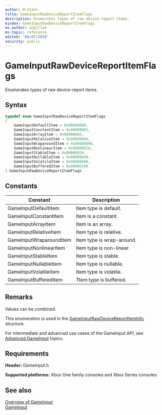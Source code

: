 ```yaml
---
author: M-Stahl
title: GameInputRawDeviceReportItemFlags
description: Enumerates types of raw device-report items.
kindex: GameInputRawDeviceReportItemFlags
ms.author: angillie
ms.topic: reference
edited: '08/07/2020'
security: public
---
```


# GameInputRawDeviceReportItemFlags  

Enumerates types of raw device-report items. 

<a id="syntaxSection"></a>

## Syntax  
  
```cpp
typedef enum GameInputRawDeviceReportItemFlags  
{  
    GameInputDefaultItem = 0x00000000,  
    GameInputConstantItem = 0x00000001,  
    GameInputArrayItem = 0x00000002,  
    GameInputRelativeItem = 0x00000004,  
    GameInputWraparoundItem = 0x00000008,  
    GameInputNonlinearItem = 0x00000010,  
    GameInputStableItem = 0x00000020,  
    GameInputNullableItem = 0x00000040,  
    GameInputVolatileItem = 0x00000080,  
    GameInputBufferedItem = 0x00000100  
} GameInputRawDeviceReportItemFlags  
```  
  
<a id="constantsSection"></a>

## Constants  
  
| Constant | Description |
| --- | --- |
| GameInputDefaultItem | Item type is default. |  
| GameInputConstantItem | Item is a constant. |  
| GameInputArrayItem | Item is an array. |  
| GameInputRelativeItem | Item type is relative. |  
| GameInputWraparoundItem | Item type is wrap-around. |  
| GameInputNonlinearItem | Item type is non-linear. |  
| GameInputStableItem | Item type is stable. |  
| GameInputNullableItem | Item type is nullable. |  
| GameInputVolatileItem | Item type is volatile. |  
| GameInputBufferedItem | Ttem type is buffered. |  
  
<a id="remarksSection"></a>

## Remarks  

Values can be combined. 

This enumeration is used in the [GameInputRawDeviceReportItemInfo](../structs/gameinputrawdevicereportiteminfo.md) structure. 

For intermediate and advanced use cases of the GameInput API, see [Advanced GameInput](../../../../input/advanced/input-advanced-topics.md) topics. 
  
<a id="requirementsSection"></a>

## Requirements  
  
**Header:** GameInput.h
  
**Supported platforms:** Xbox One family consoles and Xbox Series consoles  
  
<a id="seealsoSection"></a>

## See also  

[Overview of GameInput](../../../../input/overviews/input-overview.md)  
[GameInput](../gameinput_members.md)  
  